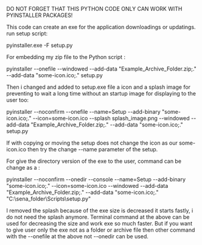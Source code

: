 
DO NOT FORGET THAT THIS PYTHON CODE ONLY CAN WORK WITH PYINSTALLER PACKAGES!

This code can create an exe for the application downloadings or updatings.
run setup script:

pyinstaller.exe -F setup.py

For embedding my zip file to the Python script :

pyinstaller --onefile --windowed --add-data "Example_Archive_Folder.zip;." --add-data "some-icon.ico;." setup.py


Then i changed and added to setup.exe file a icon and a splash image for preventing to wait a long time without an startup image for displaying to the user too:

pyinstaller --noconfirm --onefile --name=Setup --add-binary "some-icon.ico;." --icon=some-icon.ico --splash splash_image.png --windowed --add-data "Example_Archive_Folder.zip;." --add-data "some-icon.ico;." setup.py

If with copying or moving the setup does not change the icon as our some-icon.ico then try the change --name parameter of the setup.

For give the directory version of the exe to the user, command can be change as a :

pyinstaller --noconfirm --onedir --console --name=Setup --add-binary "some-icon.ico;." --icon=some-icon.ico  --windowed  --add-data "Example_Archive_Folder.zip;." --add-data "some-icon.ico;." "C:\sena_folder\Scripts\setup.py"

I removed the splash because of the exe size is decreased it starts fastly, i do not need the splash anymore. Terminal command at the above can be used for decreasing the size and work exe so much faster. But if you want to give user only the exe not as a folder or archive file then other command with the --onefile at the above not --onedir can be used.  

